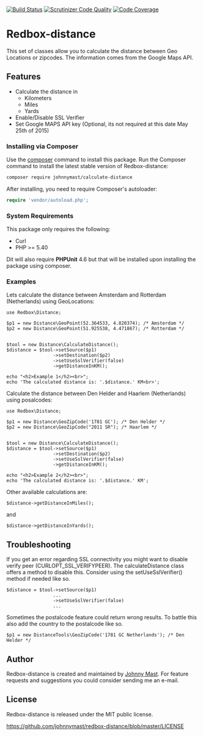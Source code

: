 [![Build Status](https://travis-ci.org/johnnymast/redbox-distance.svg?branch=master)](https://travis-ci.org/johnnymast/redbox-distance) [![Scrutinizer Code Quality](https://scrutinizer-ci.com/g/johnnymast/redbox-distance/badges/quality-score.png?b=master)](https://scrutinizer-ci.com/g/johnnymast/redbox-distance/?branch=master) [![Code Coverage](https://scrutinizer-ci.com/g/johnnymast/redbox-distance/badges/coverage.png?b=master)](https://scrutinizer-ci.com/g/johnnymast/redbox-distance/?branch=master)

# Redbox-distance

This set of classes allow you to calculate the distance between Geo Locations or zipcodes. The information comes from the Google Maps API.

## Features

* Calculate the distance in
    * Kilometers
    * Miles
    * Yards
* Enable/Disable SSL Verifier
* Set Google MAPS API key (Optional, its not required at this date May 25th of 2015)

### Installing via Composer

Use the [composer](http://getcomposer.org) command to install this package. Run the Composer command to install the latest stable version of Redbox-distance:

```bash
composer require johnnymast/calculate-distance
```

After installing, you need to require Composer's autoloader:

```php
require 'vendor/autoload.php';
```


### System Requirements

This package only requires the following:

* Curl
* PHP >= 5.40

Dit will also require **PHPUnit** 4.6 but that will be installed upon installing the package using composer. 


### Examples

Lets calculate the distance between Amsterdam and Rotterdam (Netherlands) using GeoLocations:

    use Redbox\Distance;
    
    $p1 = new Distance\GeoPoint(52.364533, 4.820374); /* Amsterdam */
    $p2 = new Distance\GeoPoint(51.925538, 4.471867); /* Rotterdam */


    $tool = new Distance\CalculateDistance();
    $distance = $tool->setSource($p1)
                     ->setDestination($p2)
                     ->setUseSslVerifier(false)
                     ->getDistanceInKM();

    echo "<h2>Example 1</h2><br>";
    echo 'The calculated distance is: '.$distance.' KM<br>';

Calculate the distance between Den Helder and Haarlem (Netherlands) using posalcodes:

    use Redbox\Distance;
    
    $p1 = new Distance\GeoZipCode('1781 GC'); /* Den Helder */
    $p2 = new Distance\GeoZipCode("2011 SR"); /* Haarlem */


    $tool = new Distance\CalculateDistance();
    $distance = $tool->setSource($p1)
                     ->setDestination($p2)
                     ->setUseSslVerifier(false)
                     ->getDistanceInKM();

    echo "<h2>Example 2</h2><br>";
    echo 'The calculated distance is: '.$distance.' KM';

Other available calculations are:

    $distance->getDistanceInMiles();

and

    $distance->getDistanceInYards();




## Troubleshooting

If you get an error regarding SSL connectivity you might want to disable verify peer (CURLOPT_SSL_VERIFYPEER). The calculateDistance class offers
a method to disable this. Consider using the setUseSslVerifier() method if needed like so.

    $distance = $tool->setSource($p1)
                     ...
                     ->setUseSslVerifier(false)
                     ...


Sometimes the postalcode feature could return wrong results. To battle this also add the country to the postalcode like so.

    $p1 = new DistanceTools\GeoZipCode('1781 GC Netherlands'); /* Den Helder */


## Author

Redbox-distance is created and maintained by [Johnny Mast](mastjohnny@gmail.com). For feature requests and suggestions
you could consider sending me an e-mail.

## License

Redbox-distance is released under the MIT public license.

<https://github.com/johnnymast/redbox-distance/blob/master/LICENSE>